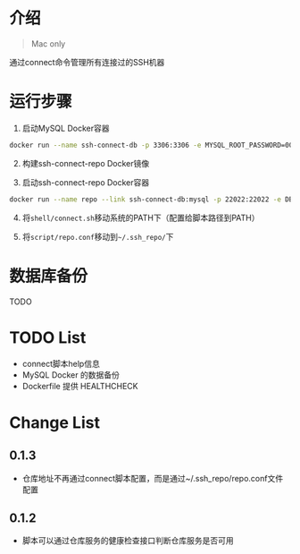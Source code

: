 # 介绍
> Mac only

通过connect命令管理所有连接过的SSH机器

# 运行步骤

1. 启动MySQL Docker容器
```bash
docker run --name ssh-connect-db -p 3306:3306 -e MYSQL_ROOT_PASSWORD=00000000 -d mysql:5.7.23
```

2. 构建ssh-connect-repo Docker镜像

3. 启动ssh-connect-repo Docker容器
```bash
docker run --name repo --link ssh-connect-db:mysql -p 22022:22022 -e DB_PASSWORD=00000000 -d ydrdy/ssh-connect-repo:tag
```

4. 将`shell/connect.sh`移动系统的PATH下（配置给脚本路径到PATH）

5. 将`script/repo.conf`移动到`~/.ssh_repo/`下


# 数据库备份
TODO

# TODO List
* connect脚本help信息
* MySQL Docker 的数据备份
* Dockerfile 提供 HEALTHCHECK

# Change List
## 0.1.3
* 仓库地址不再通过connect脚本配置，而是通过~/.ssh_repo/repo.conf文件配置

## 0.1.2
* 脚本可以通过仓库服务的健康检查接口判断仓库服务是否可用